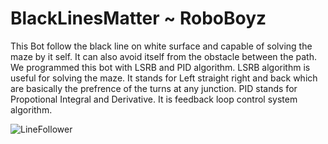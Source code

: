 # BlackLinesMatter ~ RoboBoyz
This Bot follow the black line on white surface and capable of solving the maze by it self. It can also avoid itself from the obstacle between the path. We programmed this bot with LSRB and PID algorithm. LSRB algorithm is useful for solving the maze. It stands for Left straight right and back which are basically the prefrence of the turns at any junction. PID stands for Propotional Integral and Derivative. It is feedback loop control system algorithm.

![LineFollower](relative/path/to/image)

